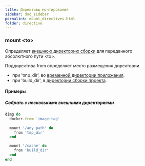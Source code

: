 ```yaml
---
title: Директивы монтирования
sidebar: doc_sidebar
permalink: mount_directives.html
folder: directive
---
```


### mount \<to\>

Определяет [внешнюю директорию сборки](definitions.html#внешняя-директория-сборки) для переданного абсолютного пути \<to\>.

Поддиректива from определяет место размещения директории.

* при 'tmp_dir', во [временной директории приложения](definitions.html#временная-директория-приложения).
* при 'build_dir', в [директории сборки проекта](definitions.html#директория-сборки-проекта).

#### Примеры

##### Собрать с несколькими внешними директориями
```ruby
dimg do
  docker.from 'image:tag'
  
  mount '/any_path' do
    from 'tmp_dir'
  end

  mount '/cache' do
    from 'build_dir'
  end
end
```
